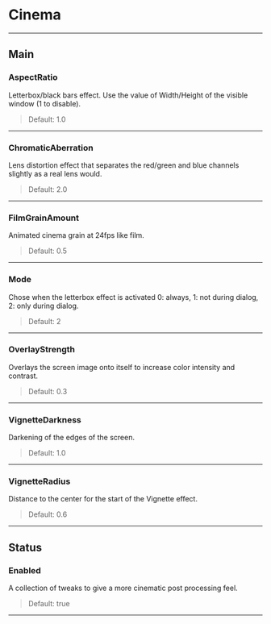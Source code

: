 # Cinema

---

## Main

### AspectRatio

 Letterbox/black bars effect. Use the value of Width/Height of the visible window (1 to disable).

>Default: 1.0

---

### ChromaticAberration

 Lens distortion effect that separates the red/green and blue channels slightly as a real lens would.

>Default: 2.0

---

### FilmGrainAmount

 Animated cinema grain at 24fps like film.

>Default: 0.5

---

### Mode

 Chose when the letterbox effect is activated 0: always, 1: not during dialog, 2: only during dialog.

>Default: 2

---

### OverlayStrength

 Overlays the screen image onto itself to increase color intensity and contrast.

>Default: 0.3

---

### VignetteDarkness

 Darkening of the edges of the screen.

>Default: 1.0

---

### VignetteRadius

 Distance to the center for the start of the Vignette effect.

>Default: 0.6

---

## Status

### Enabled

 A collection of tweaks to give a more cinematic post processing feel.

>Default: true

---
